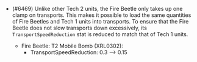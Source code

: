 - (#6469) Unlike other Tech 2 units, the Fire Beetle only takes up one clamp on transports. This makes it possible to load the same quantities of Fire Beetles and Tech 1 units into transports. To ensure that the Fire Beetle does not slow transports down excessively, its `TransportSpeedReduction` stat is reduced to match that of Tech 1 units.

  - Fire Beetle: T2 Mobile Bomb (XRL0302):
    - TransportSpeedReduction: 0.3 --> 0.15
